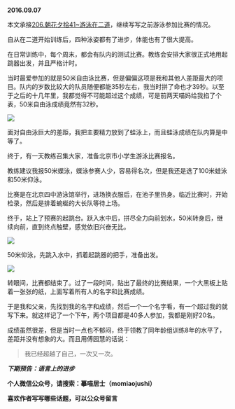 
          
            
**2016.09.07**

本文承接<a href="https://www.jianshu.com/p/db76afcf98f9" target="_blank"/>[206.朝花夕拾41~游泳在二道](https://www.jianshu.com/p/db76afcf98f9)，继续写写之前游泳参加比赛的情况。

自从在二道开始训练后，四种泳姿都有了进步，体能也有了很大提高。

在日常训练中，每个周末，都会有队内的测试比赛。教练会安排大家很正式地用起跳器出发，并且严格计时。

当时最爱参加的就是50米自由泳比赛，但是偏偏这项是我和其他人差距最大的项目。队内的岁数比较大的队员随便都能35秒左右，我当时拼了命也才39秒。以至于之后的十几年里，我都觉得不可能超过这个成绩，可是前两天喵妈给我掐了个表，50米自由泳成绩竟然有32秒。




![](//upload-images.jianshu.io/upload_images/51001-3106b9e3cf888e85.jpg)




面对自由泳巨大的差距，我把主要精力放到了蛙泳上，而且蛙泳成绩在队内算是中等了。

终于，有一天教练召集大家，准备北京市小学生游泳比赛报名。

教练建议我报50米蝶泳，蝶泳参赛人少，容易得名次，但是我还是选了100米蛙泳和50米仰泳。

比赛是在北京四中游泳馆举行，进场换衣服后，在池子里热身。临近比赛时，开始检录，然后是排着蜿蜒的大长队等待上场。

终于，站上了预赛的起跳台。跃入水中后，拼尽全力向前划水，50米转身后，继续向前，直到终点触壁，感觉依旧兴奋无比。




![](//upload-images.jianshu.io/upload_images/51001-4893ac3f664565cc.jpg)




50米仰泳，先跳入水中，抓着起跳器的把手，准备出发。




![](//upload-images.jianshu.io/upload_images/51001-7f2d12b630ba20d5.jpg)




转眼间，比赛都结束了。过了一段时间，贴出了最终的比赛结果，一个大黑板上贴着一张张的纸，上面写着所有人的名字和比赛成绩。

于是我和父亲，先找到我的名字和成绩，然后一个一个名字看，有一个超过我的就写下来。就这样记了一个下午，两个项目都是40多人参加，我都是刚好20名。

成绩虽然很差，但是当时一点也不郁闷，终于领教了同年龄组训练8年的水平了，差距并没有想象的大。而且用傅园慧的话说：
>我已经超越了自己，一次又一次。




***下期预告：语言上的进步***


**个人微信公众号，请搜索：摹喵居士（momiaojushi）**

**喜欢作者写写哪些话题，可以公众号留言**

          
        